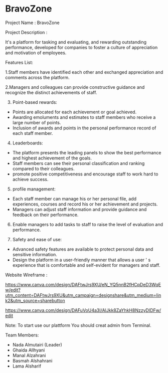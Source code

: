 # BravoZone

Project Name : BravoZone

Project Description :

It's a platform for tasking and evaluating, and rewarding outstanding performance, developed for companies to foster a culture of appreciation and motivation of employees. 

Features List:

1.Staff members have identified each other and exchanged appreciation and comments across the platform.

2.Managers and colleagues can provide constructive guidance and recognize the distinct achievements of staff.

3. Point-based rewards:
- Points are allocated for each achievement or goal achieved.
- Awarding emoluments and estimates to staff members who receive a large number of points.
- Inclusion of awards and points in the personal performance record of each staff member.

4. Leaderboards:
- The platform presents the leading panels to show the best performance and highest achievement of the goals.
- Staff members can see their personal classification and ranking compared to their colleagues.
- promote positive competitiveness and encourage staff to work hard to achieve success.

5. profile management:
- Each staff member can manage his or her personal file, add experiences, courses and record his or her achievement and projects.
- Managers can adjust staff information and provide guidance and feedback on their performance.

6. Enable managers to add tasks to staff to raise the level of evaluation and performance.

7. Safety and ease of use:
- Advanced safety features are available to protect personal data and sensitive information.
- Design the platform in a user-friendly manner that allows a user &apos; s experience that is comfortable and self-evident for managers and staff.

Website Wireframe :

https://www.canva.com/design/DAFtwJrs9XU/eN_YQ5nnB2fHCpDeD3WqEw/edit?utm_content=DAFtwJrs9XU&utm_campaign=designshare&utm_medium=link2&utm_source=sharebutton

https://www.canva.com/design/DAFuVoU4a3I/AlJkk8ZaYhkH8NzzyDIDFw/edit

Note: To start use our plattform You should creat admin from Terminal.

Team Members:
* Nada Almutairi (Leader)
* Ghaida Allhyani
* Manal Alzahrani
* Basmah Alshahrani
* Lama Alsharif

 
